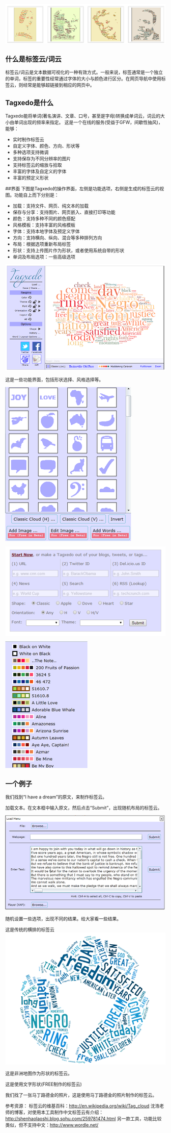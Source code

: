 
![](001.png)
## 什么是标签云/词云
标签云/词云是文本数据可视化的一种有效方式。一般来说，标签通常是一个独立的单词，标签的重要性经常通过字体的大小与颜色进行区分。在网页导航中使用标签云，则经常是能够超链接到相应的网页中。

## Tagxedo是什么
Tagxedo能将单词(著名演讲、文章、口号，甚至是字母)转换成单词云，词云的大小由单词出现的频率来指定。
这是一个在线的服务(受益于GFW，间歇性抽风)，能够：
* 实时制作标签云
* 自定义字体、颜色、方向、形状等
* 多种选项支持微调
* 支持保存为不同分辨率的图片
* 支持标签云的缩放与拾取
* 丰富的字体及自定义的字体
* 丰富的预定义形状

##界面
下图是Tagxedo的操作界面，左侧是功能选项，右侧是生成的标签云的视图。功能自上而下分别是：
* 加载：支持文件、网页、纯文本的加载
* 保存与分享：支持图片、网页嵌入、直接打印等功能
* 颜色：支持多种不同的颜色搭配
* 风格模板：支持丰富的风格模板
* 字体：支持本地字体及预定义字体
* 方向：支持横向、纵向、混合等多种排列方向
* 布局：根据选项重新布局标签
* 形状：支持上传图片作为形状，或者使用系统自带的形状
* 单词及布局选项：一些高级选项

![](002ui.png)

这是一些功能界面，包括形状选择、风格选择等。

![](003shape.png)

![](004tagxedo.png)

![](005theme.png)

## 一个例子
我们找到“I have a dream”的原文，来制作标签云。

加载文本。在文本框中输入原文，然后点击“Submit”，出现随机布局的标签云。

![](006load.png)

随机设置一些选项，出现不同的结果。给大家看一些结果。

这是传统的横排的标签云
![](007random1.png)

这是非洲地图作为形状的标签云。


这是使用文字形状(FREE制作的标签云)



我们找了一张马丁路德金的照片，这是使用马丁路德金的照片制作的标签云。





参考资源：
标签云的维基百科：http://en.wikipedia.org/wiki/Tag_cloud
沈浩老师的博客，对使用本工具制作中文标签云有介绍：http://shenhaolaoshi.blog.sohu.com/259781474.html
另一款工具，功能比较类似，但不支持中文：http://www.wordle.net/